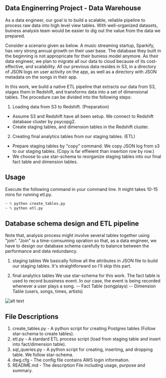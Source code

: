 ## Data Enginerring Project - Data Warehouse

As a data engineer, our goal is to build a scalable, reliable pipeline to process raw data into high level view tables. With well-organized datasets, buiness analysis team would be easier to dig out the value from the data we prepared. 

Consider a scenario given as below. A music streaming startup, Sparkify, has very strong annual growth on their user base. The database they built in the beginning is not appropricate for their buniess model anymore. As their data engineer, we plan to migrate all our data to cloud because of its cost-effective, and scalability. All our previous data resides in S3, in a directory of JSON logs on user activity on the app, as well as a directory with JSON metadata on the songs in their app.

In this work, we build a native ETL pipeline that extracts our data from S3, stages them in Redshift, and transforms data into a set of dimensional tables. The procedure can be divided into the following steps: 

1. Loading data from S3 to Redshift. (Preparation)
- Assume S3 and Redshift have all been setup. We connect to Redshift database cluster by psycopg2.
- Create staging tables, and dimension tables in the Redshift cluster.

2. Creating final analytics tables from our staging tables. (ETL)
- Prepare staging tables by "copy" command. We copy JSON log from s3 to our staging tables. (Copy is far effieient than insertion row by row.) 
- We choose to use star-schema to reorganize staging tables into our final fact table and dimension tables.

## Usage

Execute the following command in your command line. It might takes 10-15 mins for running etl.py.

```python
~ % python create_tables.py
~ % python etl.py
```

## Database schema design and ETL pipeline

Note that, analysis process might involve several tables together using "join". "Join" is a time-comsuming opration so that, as a data engineer, we have to design our database schema carefully to balance between the performance and data redundancy.

1. staging tables
We basically follow all the attributes in JSON file to build our staging tables. It's straightforward so I'll skip this part.


2. final analytics tables
We use star-schema for this work. The fact table is used to record bussiness event. In our case, the event is being recorded whenever a user plays a song.
-- Fact Table (songplays)
-- Dimension Table (users, songs, times, artists)

![alt text](https://drive.google.com/file/d/1F381Z5BqQN5lyKcVUlN7v59SutEaO0hY/view?usp=sharing)

## File Descriptions

1. create_tables.py - A python script for creating Postgres tables (Follow star-schema to create tables).
2. etl.py - A stardard ETL process script (load from staging table and insert into fact/dimension table).  
3. sql_queries.py - A python script for creating, inserting, and dropping table. We follow star-schema.
4. dwg.cfg - The config file contains AWS login information.
5. README.md - The description File including usage, purpose and summary.